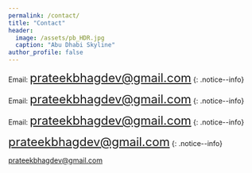 ```yaml
---
permalink: /contact/
title: "Contact"
header:
  image: /assets/pb_HDR.jpg
  caption: "Abu Dhabi Skyline"
author_profile: false
---
```


Email: <font size="5">prateekbhagdev@gmail.com</font>
{: .notice--info}

Email: <font size="5"><a href="mailto:prateekbhagdev@gmail.com">prateekbhagdev@gmail.com</a></font>
{: .notice--info}

Email: <font size="5"><a href="mailto:prateekbhagdev@gmail.com" style="text-decoration:none">prateekbhagdev@gmail.com</a></font>
{: .notice--info}

<font size="5"><i class="fas fa-camera-retro"></i><a href="mailto:prateekbhagdev@gmail.com" style="text-decoration:none">prateekbhagdev@gmail.com</a></font>
{: .notice--info}

<a href="mailto:prateekbhagdev@gmail.com">prateekbhagdev@gmail.com</a>
